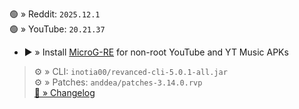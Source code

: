 🟢 » Reddit: `2025.12.1`  
🟢 » YouTube: `20.21.37`  

- ▶️ » Install [MicroG-RE](https://github.com/WSTxda/MicroG-RE/releases) for non-root YouTube and YT Music APKs
  
> ⚙️ » CLI: `inotia00/revanced-cli-5.0.1-all.jar`  
> ⚙️ » Patches: `anddea/patches-3.14.0.rvp`  
[🔗 » Changelog](https://github.com/anddea/revanced-patches/releases/tag/v3.14.0)  
